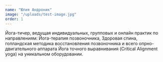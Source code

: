 ```yaml
---
name: "Юлия Андроник"
image: "/uploads/test-image.jpg"
order: 1
---
```


Йога-тичер, ведущая индивидуальных, групповых и онлайн практик по направлениям: Йога-терапия позвоночника, Здоровая спина, голландская методика восстановления позвоночника и всего опрно-двигательного аппарата Йога точного выравнивания (Critical Alignment yoga) на уникальном оборудовании. 